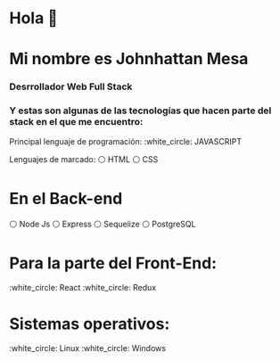 ### <h1>Hola 👋 </h1>


<h1>Mi nombre es Johnhattan Mesa</h1>
<h3>Desrrollador Web Full Stack </h3>

<h3>Y estas son algunas de las tecnologías que hacen parte del stack en el que me encuentro:</h3>

<p>
Principal lenguaje de programación: 
:white_circle: JAVASCRIPT

Lenguajes de marcado:
:white_circle: HTML 
:white_circle: CSS 
</p>



<h1>En el Back-end</h1>

:white_circle: Node Js 
:white_circle: Express 
:white_circle: Sequelize
:white_circle: PostgreSQL



<h1>Para la parte del Front-End:</h1>
:white_circle: React
:white_circle: Redux



<h1>Sistemas operativos:</h1>
:white_circle: Linux
:white_circle: Windows
